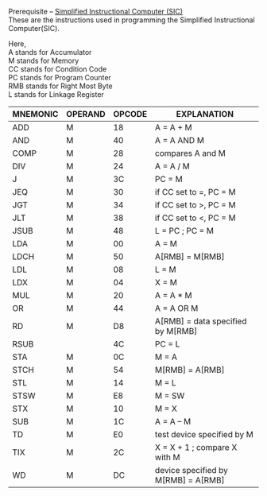 Prerequisite – [Simplified Instructional Computer (SIC)](8.%20Simplified%20Interaction%20Computer.md)   
These are the instructions used in programming the Simplified Instructional Computer(SIC). 

Here,   
A stands for Accumulator   
M stands for Memory   
CC stands for Condition Code   
PC stands for Program Counter   
RMB stands for Right Most Byte   
L stands for Linkage Register 

|MNEMONIC|OPERAND|OPCODE|EXPLANATION|
|---|---|---|---|
|ADD|M|18|A = A + M|
|AND|M|40|A = A AND M|
|COMP|M|28|compares A and M|
|DIV|M|24|A = A / M|
|J|M|3C|PC = M|
|JEQ|M|30|if CC set to =, PC = M|
|JGT|M|34|if CC set to >, PC = M|
|JLT|M|38|if CC set to <, PC = M|
|JSUB|M|48|L = PC ; PC = M|
|LDA|M|00|A = M|
|LDCH|M|50|A[RMB] = M[RMB]|
|LDL|M|08|L = M|
|LDX|M|04|X = M|
|MUL|M|20|A = A * M|
|OR|M|44|A = A OR M|
|RD|M|D8|A[RMB] = data specified by M[RMB]|
|RSUB||4C|PC = L|
|STA|M|0C|M = A|
|STCH|M|54|M[RMB] = A[RMB]|
|STL|M|14|M = L|
|STSW|M|E8|M = SW|
|STX|M|10|M = X|
|SUB|M|1C|A = A – M|
|TD|M|E0|test device specified by M|
|TIX|M|2C|X = X + 1 ; compare X with M|
|WD|M|DC|device specified by M[RMB] = A[RMB]|